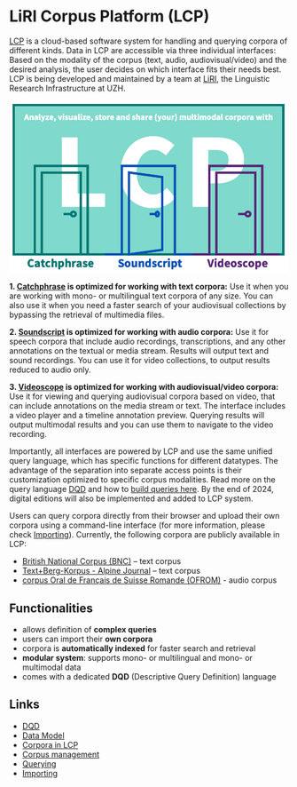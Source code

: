# LiRI Corpus Platform (LCP)
[LCP](https://www.liri.uzh.ch/en/services/LiRI-Corpus-Platform-LCP.html) is a cloud-based software system for handling and querying corpora of different kinds. Data in LCP are accessible via three individual interfaces: Based on the modality of the corpus (text, audio, audiovisual/video) and the desired analysis, the user decides on which interface fits their needs best. LCP is being developed and maintained by a team at [LiRI](https://www.liri.uzh.ch/en.html), the Linguistic Research Infrastructure at UZH. 

<p align="center"> <!-- Doesnt work, I wanted to center it, but it's not that important -->
  <img src="images/Doors_interface_Functionalities.png" alt="alt" width="600"/>
</p>

**1. [Catchphrase](catchphrase.md) is optimized for working with text corpora:** Use it when you are working with mono- or multilingual text corpora of any size. You can also use it when you need a faster search of your audiovisual collections by bypassing the retrieval of multimedia files.

**2. [Soundscript](soundscript.md) is optimized for working with audio corpora:** Use it for speech corpora that include audio recordings, transcriptions, and any other annotations on the textual or media stream. Results will output text and sound recordings. You can use it for video collections, to output results reduced to audio only.

**3. [Videoscope](videoscope.md) is optimized for working with audiovisual/video corpora:** Use it for viewing and querying audiovisual corpora based on video, that can include annotations on the media stream or text. The interface includes a video player and a timeline annotation preview. Querying results will output multimodal results and you can use them to navigate to the video recording.

Importantly, all interfaces are powered by LCP and use the same unified query language, which has specific functions for different datatypes. The advantage of the separation into separate access points is their customization optimized to specific corpus modalities. Read more on the query language [DQD](dqd.md) and how to [build queries here](querying.md). By the end of 2024, digital editions will also be implemented and added to LCP system. <!--This last sentence was written in the earlier version of README.md--> 

Users can query corpora directly from their browser and upload their own corpora using a command-line interface (for more information, please check [Importing](importing.md)). Currently, the following corpora are publicly available in LCP: 

- [British National Corpus (BNC)](http://www.natcorp.ox.ac.uk/) – text corpus 
- [Text+Berg-Korpus - Alpine Journal](http://textberg.ch/site/de/willkommen/) – text corpus 
- [corpus Oral de Français de Suisse Romande (OFROM)](https://ofrom.unine.ch/) - audio corpus 

## Functionalities

  * allows definition of **complex queries**
  * users can import their **own corpora**
  * corpora is **automatically indexed** for faster search and retrieval
  * **modular system**: supports mono- or multilingual and mono- or multimodal data
  * comes with a dedicated **DQD** (Descriptive Query Definition) language



## Links

  * [DQD](dqd.md)
  * [Data Model](model.md)
  * [Corpora in LCP](corpora_in_lcp.md)
  * [Corpus management](corpus_management.md)
  * [Querying](querying.md)
  * [Importing](importing.md)
